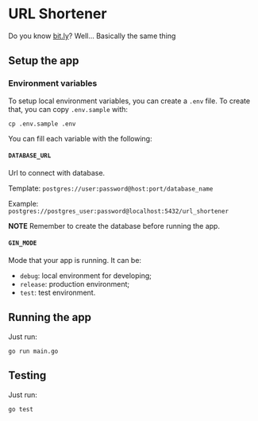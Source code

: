 # URL Shortener

Do you know [bit.ly](https://bit.ly)? Well... Basically the same thing

## Setup the app
### Environment variables
To setup local environment variables, you can create a `.env` file. To create that, you can copy `.env.sample` with:
```shell
cp .env.sample .env
```
You can fill each variable with the following:

#### `DATABASE_URL`
Url to connect with database.

Template: `postgres://user:password@host:port/database_name`

Example: `postgres://postgres_user:password@localhost:5432/url_shortener`

**NOTE** Remember to create the database before running the app.

#### `GIN_MODE`
Mode that your app is running. It can be:
-  `debug`: local environment for developing;
-  `release`: production environment;
-  `test`: test environment.

## Running the app
Just run:

```shell
go run main.go
```

## Testing
Just run:

```shell
go test
```
